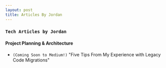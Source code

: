 ```yaml
---
layout: post
title: Articles By Jordan
---
```


### `Tech Articles by Jordan`

<!-- #### Front-end Articles
[Migrate Your UI to Vue.js, One Component at a Time](httpz://foo.bar) -->

<!-- #### Back-end Articles
[Five High Performance Upgrades For Your Rails API](httpz://foo.bar) -->

#### Project Planning & Architecture
<!-- A Migration Is Not A Rewrite](httpz://foo.bar -->

- `(Coming Soon to Medium!)` "Five Tips From My Experience with Legacy Code Migrations"

